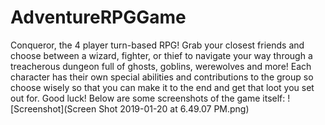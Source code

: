 # AdventureRPGGame
Conqueror, the 4 player turn-based RPG! Grab your closest friends and choose between a wizard, fighter, or thief to navigate your way through a treacherous dungeon full of ghosts, goblins, werewolves and more! Each character has their own special abilities and contributions to the group so choose wisely so that you can make it to the end and get that loot you set out for. Good luck!
Below are some screenshots of the game itself:
![Screenshot](Screen Shot 2019-01-20 at 6.49.07 PM.png)
